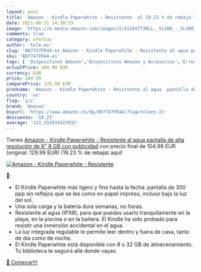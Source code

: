 ```yaml
---
layout: post
title: 'Amazon - Kindle Paperwhite - Resistente  al 19.23 % de rebaja'
date: 2021-08-31 14:30:53
image: 'https://m.media-amazon.com/images/I/4116V7f2RLL._SL500_._SL400_.jpg'
comments: true
category: ofertas
author: 'tole.es'
slug: 'B07747FR44-es Amazon - Kindle Paperwhite - Resistente al agua pantalla...'
sku: 'B07747FR44-es'
tags: [ 'Dispositivos Amazon','Dispositivos Amazon y Accesorios','E-readers Kindle','Electrónica','Lectores de eBooks y accesorios','amazon','kindle', ]
actualPrice: 104.99 EUR
currency: EUR
price: 104.99
comparePrice: 129.99 EUR
prodname: 'Amazon - Kindle Paperwhite - Resistente al agua  pantalla de alta resolución de 6"  8 GB  con publicidad'
country: 'es'
flag: '🇪🇸'
brand: 'Amazon'
buyurl: 'https://www.amazon.es/dp/B07747FR44/?tag=tolees-21'
descuento: '19.23'
average: '122.253931623932'
---
```


Tienes [Amazon - Kindle Paperwhite - Resistente al agua  pantalla de alta resolución de 6"  8 GB  con publicidad](https://www.amazon.es/dp/B07747FR44/?tag=tolees-21) con precio final de  104.99 EUR (original: 129.99 EUR) (19.23 %  de rebaja) aqui!

[![Amazon - Kindle Paperwhite - Resistente ](https://m.media-amazon.com/images/I/4116V7f2RLL._SL500_._SL400_.jpg)](https://www.amazon.es/dp/B07747FR44/?tag=tolees-21)

🔎:

- El Kindle Paperwhite más ligero y fino hasta la fecha: pantalla de 300 ppp sin reflejos que se lee como en papel impreso, incluso bajo la luz del sol.
- Una sola carga y la batería dura semanas, no horas.
- Resistente al agua (IPX8), para que puedas usarlo tranquilamente en la playa, en la piscina o en la bañera. El Kindle ha sido probado para resistir una inmersión accidental en el agua.
- La luz integrada regulable te permite leer dentro y fuera de casa, tanto de día como de noche.
- El Kindle Paperwhite está disponible con 8 o 32 GB de almacenamiento. Tu biblioteca te seguirá allá donde vayas.

[🛒 Comprar!!!](https://www.amazon.es/dp/B07747FR44/?tag=tolees-21)
